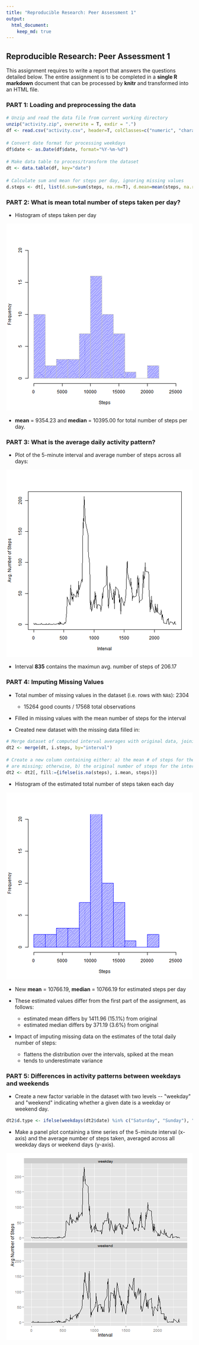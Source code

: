 ```yaml
---
title: "Reproducible Research: Peer Assessment 1"
output: 
  html_document:
    keep_md: true
---
```

## Reproducible Research: Peer Assessment 1
This assignment requires to write a report that answers the questions detailed below. The entire assignment is to be completed in a **single R markdown** document that can be processed by **knitr** and transformed into an HTML file.

### PART 1: Loading and preprocessing the data



```r
# Unzip and read the data file from current working directory
unzip("activity.zip", overwrite = T, exdir = ".")
df <- read.csv("activity.csv", header=T, colClasses=c("numeric", "character", "numeric"))

# Convert date format for processing weekdays
df$date <- as.Date(df$date, format="%Y-%m-%d")

# Make data table to process/transform the dataset
dt <- data.table(df, key="date")

# Calculate sum and mean for steps per day, ignoring missing values
d.steps <- dt[, list(d.sum=sum(steps, na.rm=T), d.mean=mean(steps, na.rm=T)), by=list(date)]
```

### PART 2: What is mean total number of steps taken per day?
- Histogram of steps taken per day  

![plot of chunk unnamed-chunk-3](figure/unnamed-chunk-3.png) 

- **mean** = 9354.23 and **median** = 10395.00 for total number of steps per day.

### PART 3: What is the average daily activity pattern?
- Plot of the 5-minute interval and average number of steps across all days:  

![plot of chunk timeplot](figure/timeplot.png) 

- Interval **835** contains the maximun avg. number of steps of 206.17

### PART 4: Imputing Missing Values

- Total number of missing values in the dataset (i.e. rows with `NA`s): 2304

    - 15264 good counts / 17568 total observations

- Filled in missing values with the mean number of steps for the interval
- Created new dataset with the missing data filled in:


```r
# Merge dataset of computed interval averages with original data, joining by the interval
dt2 <- merge(dt, i.steps, by="interval")

# Create a new column containing either: a) the mean # of steps for the interval, when steps
# are missing; otherwise, b) the original number of steps for the interval
dt2 <- dt2[, fill:={ifelse(is.na(steps), i.mean, steps)}]
```
- Histogram of the estimated total number of steps taken each day
  
![plot of chunk unnamed-chunk-5](figure/unnamed-chunk-5.png) 

- New **mean** = 10766.19, **median** = 10766.19 for  estimated steps per day

- These estimated values differ from the first part of the assignment, as follows:

    + estimated mean differs by 1411.96 (15.1%) from original
    + estimated median differs by 371.19 (3.6%) from original

- Impact of imputing missing data on the estimates of the total daily number of steps:

    - flattens the distribution over the intervals, spiked at the mean
    - tends to underestimate variance

### PART 5: Differences in activity patterns between weekdays and weekends

- Create a new factor variable in the dataset with two levels -- "weekday" and "weekend" indicating whether a given date is a weekday or weekend day.

```r
dt2$d.type <- ifelse(weekdays(dt2$date) %in% c("Saturday", "Sunday"), "weekend", "weekday")
```

- Make a panel plot containing a time series of the 5-minute interval (x-axis) and the average number of steps taken, averaged across all weekday days or weekend days (y-axis).

![plot of chunk timeplot2](figure/timeplot2.png) 
